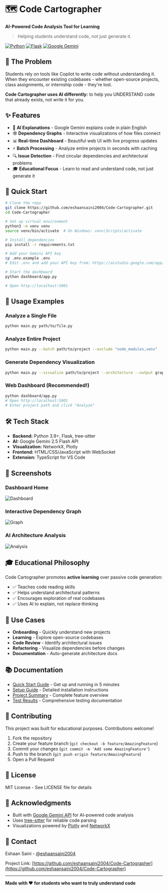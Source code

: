 # 🗺️ Code Cartographer

**AI-Powered Code Analysis Tool for Learning**

> Helping students understand code, not just generate it.

[![Python](https://img.shields.io/badge/Python-3.9+-blue.svg)](https://www.python.org/downloads/)
[![Flask](https://img.shields.io/badge/Flask-3.0+-green.svg)](https://flask.palletsprojects.com/)
[![Google Gemini](https://img.shields.io/badge/AI-Google%20Gemini-orange.svg)](https://ai.google.dev/)

## 🎯 The Problem

Students rely on tools like Copilot to write code without understanding it. When they encounter existing codebases - whether open-source projects, class assignments, or internship code - they're lost. 

**Code Cartographer uses AI differently:** to help you UNDERSTAND code that already exists, not write it for you.

## ✨ Features

- 🤖 **AI Explanations** - Google Gemini explains code in plain English
- 🕸️ **Dependency Graphs** - Interactive visualizations of how files connect
- 📊 **Real-time Dashboard** - Beautiful web UI with live progress updates
- ⚡ **Batch Processing** - Analyze entire projects in seconds with caching
- 🔍 **Issue Detection** - Find circular dependencies and architectural problems
- 🎓 **Educational Focus** - Learn to read and understand code, not just generate it

## 🚀 Quick Start

```bash
# Clone the repo
git clone https://github.com/eshaansaini2004/Code-Cartographer.git
cd Code-Cartographer

# Set up virtual environment
python3 -m venv venv
source venv/bin/activate  # On Windows: venv\Scripts\activate

# Install dependencies
pip install -r requirements.txt

# Add your Gemini API key
cp .env.example .env
# Edit .env and add your API key from: https://aistudio.google.com/app/apikey

# Start the dashboard
python dashboard/app.py

# Open http://localhost:5001
```

## 📖 Usage Examples

### Analyze a Single File
```bash
python main.py path/to/file.py
```

### Analyze Entire Project
```bash
python main.py --batch path/to/project --exclude "node_modules,venv"
```

### Generate Dependency Visualization
```bash
python main.py --visualize path/to/project --architecture --output graph.html
```

### Web Dashboard (Recommended!)
```bash
python dashboard/app.py
# Open http://localhost:5001
# Enter project path and click "Analyze"
```

## 🛠️ Tech Stack

- **Backend:** Python 3.9+, Flask, tree-sitter
- **AI:** Google Gemini 2.5 Flash API
- **Visualization:** NetworkX, Plotly
- **Frontend:** HTML/CSS/JavaScript with WebSocket
- **Extension:** TypeScript for VS Code

## 📸 Screenshots

### Dashboard Home
![Dashboard](screenshots/dashboard.png)

### Interactive Dependency Graph
![Graph](screenshots/graph.png)

### AI Architecture Analysis
![Analysis](screenshots/analysis.png)

## 🎓 Educational Philosophy

Code Cartographer promotes **active learning** over passive code generation:

- ✅ Teaches code reading skills
- ✅ Helps understand architectural patterns
- ✅ Encourages exploration of real codebases
- ✅ Uses AI to explain, not replace thinking

## 🎯 Use Cases

- **Onboarding** - Quickly understand new projects
- **Learning** - Explore open-source codebases
- **Code Review** - Identify architectural issues
- **Refactoring** - Visualize dependencies before changes
- **Documentation** - Auto-generate architecture docs

## 📚 Documentation

- [Quick Start Guide](QUICKSTART.md) - Get up and running in 5 minutes
- [Setup Guide](SETUP_GUIDE.md) - Detailed installation instructions
- [Project Summary](PROJECT_SUMMARY.md) - Complete feature overview
- [Test Results](TEST_RESULTS.md) - Comprehensive testing documentation

## 🤝 Contributing

This project was built for educational purposes. Contributions welcome!

1. Fork the repository
2. Create your feature branch (`git checkout -b feature/AmazingFeature`)
3. Commit your changes (`git commit -m 'Add some AmazingFeature'`)
4. Push to the branch (`git push origin feature/AmazingFeature`)
5. Open a Pull Request

## 📄 License

MIT License - See LICENSE file for details

## 🙏 Acknowledgments

- Built with [Google Gemini API](https://ai.google.dev/) for AI-powered code analysis
- Uses [tree-sitter](https://tree-sitter.github.io/) for reliable code parsing
- Visualizations powered by [Plotly](https://plotly.com/) and [NetworkX](https://networkx.org/)

## 📧 Contact

Eshaan Saini - [@eshaansaini2004](https://github.com/eshaansaini2004)

Project Link: [https://github.com/eshaansaini2004/Code-Cartographer](https://github.com/eshaansaini2004/Code-Cartographer)

---

**Made with ❤️ for students who want to truly understand code**
